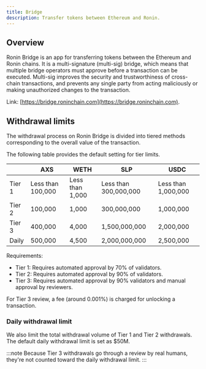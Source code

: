 ```yaml
---
title: Bridge
description: Transfer tokens between Ethereum and Ronin.
---
```


## Overview

Ronin Bridge is an app for transferring tokens between the Ethereum and Ronin chains. It is a multi-signature (multi-sig) bridge, which means that multiple bridge operators must approve before a transaction can be executed. Multi-sig improves the security and trustworthiness of cross-chain transactions, and prevents any single party from acting maliciously or making unauthorized changes to the transaction.

Link: [https://bridge.roninchain.com](https://bridge.roninchain.com).

## Withdrawal limits

The withdrawal process on Ronin Bridge is divided into tiered methods corresponding to the overall value of the transaction.

The following table provides the default setting for tier limits.

|        | AXS       | WETH    | SLP           | USDC        |
| ------ | --------- | ------- | ------------- | ----------- |
| Tier 1 | Less than 100,000 | Less than 1,000 | Less than 300,000,000 | Less than 1,000,000 |
| Tier 2 | 100,000   | 1,000   | 300,000,000   | 1,000,000   |
| Tier 3 | 400,000   | 4,000   | 1,500,000,000 | 2,000,000   |
| Daily  | 500,000   | 4,500   | 2,000,000,000 | 2,500,000   |

Requirements:

* Tier 1: Requires automated approval by 70% of validators.
* Tier 2: Requires automated approval by 90% of validators.
* Tier 3: Requires automated approval by 90% validators and manual approval by reviewers.

For Tier 3 review, a fee (around 0.001%) is charged for unlocking a transaction.

### Daily withdrawal limit

We also limit the total withdrawal volume of Tier 1 and Tier 2 withdrawals. The default daily withdrawal limit is set as &#36;50M. 

:::note
Because Tier 3 withdrawals go through a review by real humans, they're not counted toward the daily withdrawal limit.
:::
